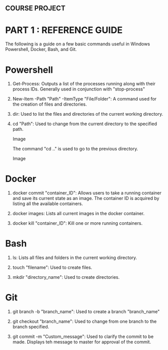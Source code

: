 ## COURSE PROJECT

# PART 1 : REFERENCE GUIDE

The following is a guide on a few basic commands useful in Windows Powershell, Docker, Bash, and Git.

# Powershell

1. Get-Process: Outputs a list of the processes running along with their process IDs. Generally used in conjunction with "stop-process"

2. New-Item -Path "Path" -ItemType "File/Folder": A command used for the creation of files and directories.

3. dir: Used to list the files and directories of the current working directory.

4. cd "Path": Used to change from the current directory to the specified path.

   Image
   
   The command "cd .." is used to go to the previous directory.
   
   Image
   
   
# Docker

1. docker commit "container_ID": Allows users to take a running container and save its current state as an image. The container ID is acquired by listing all the available containers.

2. docker images: Lists all current images in the docker container.

3. docker kill "container_ID": Kill one or more running containers.

# Bash

1. ls: Lists all files and folders in the current working directory.

2. touch "filename": Used to create files.

3. mkdir "directory_name": Used to create directories.

# Git

1. git branch -b "branch_name": Used to create a branch "branch_name"

2. git checkout "branch_name": Used to change from one branch to the branch specified.

3. git commit -m "Custom_message": Used to clarify the commit to be made. Displays teh message to master for approval of the commit.
